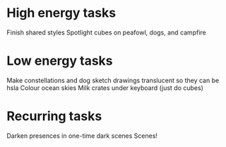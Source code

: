 # High energy tasks
Finish shared styles
Spotlight cubes on peafowl, dogs, and campfire

# Low energy tasks
Make constellations and dog sketch drawings translucent so they can be hsla
Colour ocean skies
Milk crates under keyboard (just do cubes)

# Recurring tasks
Darken presences in one-time dark scenes
Scenes!